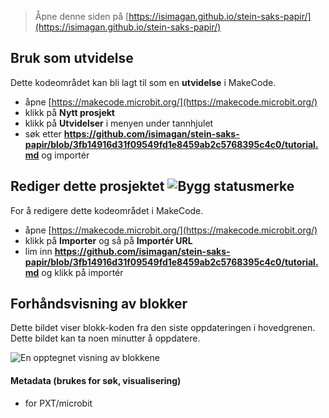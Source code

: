 
> Åpne denne siden på [https://isimagan.github.io/stein-saks-papir/](https://isimagan.github.io/stein-saks-papir/)

## Bruk som utvidelse

Dette kodeområdet kan bli lagt til som en **utvidelse** i MakeCode.

* åpne [https://makecode.microbit.org/](https://makecode.microbit.org/)
* klikk på **Nytt prosjekt**
* klikk på **Utvidelser** i menyen under tannhjulet
* søk etter **https://github.com/isimagan/stein-saks-papir/blob/3fb14916d31f09549fd1e8459ab2c5768395c4c0/tutorial.md** og importér

## Rediger dette prosjektet ![Bygg statusmerke](https://github.com/isimagan/stein-saks-papir/blob/3fb14916d31f09549fd1e8459ab2c5768395c4c0/tutorial.md/workflows/MakeCode/badge.svg)

For å redigere dette kodeområdet i MakeCode.

* åpne [https://makecode.microbit.org/](https://makecode.microbit.org/)
* klikk på **Importer** og så på **Importér URL**
* lim inn **https://github.com/isimagan/stein-saks-papir/blob/3fb14916d31f09549fd1e8459ab2c5768395c4c0/tutorial.md** og klikk på importér

## Forhåndsvisning av blokker

Dette bildet viser blokk-koden fra den siste oppdateringen i hovedgrenen.
Dette bildet kan ta noen minutter å oppdatere.

![En opptegnet visning av blokkene](https://github.com/isimagan/stein-saks-papir/blob/3fb14916d31f09549fd1e8459ab2c5768395c4c0/tutorial.md/raw/master/.github/makecode/blocks.png)

#### Metadata (brukes for søk, visualisering)

* for PXT/microbit
<script src="https://makecode.com/gh-pages-embed.js"></script><script>makeCodeRender("{{ site.makecode.home_url }}", "{{ site.github.owner_name }}/{{ site.github.repository_name }}");</script>

